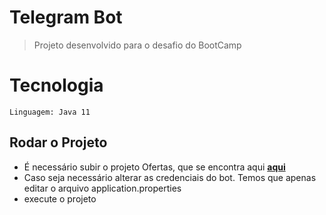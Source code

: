 # Telegram Bot

> Projeto desenvolvido para o desafio do BootCamp

# Tecnologia 
```
Linguagem: Java 11
```

## Rodar o Projeto 

- É necessário subir o projeto Ofertas, que se encontra aqui  <a href="https://github.com/auemura/oferta" target="_blank">**aqui**</a>
- Caso seja necessário alterar as credenciais do bot. Temos que apenas editar o arquivo application.properties
- execute o projeto 